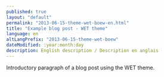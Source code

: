 ```yaml
---
published: true
layout: "default"
permalink: "2013-06-15-theme-wet-boew-en.html"
title: "Example blog post - WET theme"
language: en
altLangPrefix: "2013-06-15-theme-wet-boew"
dateModified: :year:month:day
description: English description / Description en anglais
---
```


Introductory paragraph of a blog post using the WET theme.
